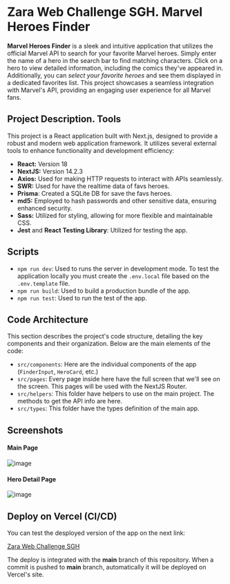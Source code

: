 # Zara Web Challenge SGH. Marvel Heroes Finder

**Marvel Heroes Finder** is a sleek and intuitive application that utilizes the official Marvel API to search for your favorite Marvel heroes. Simply enter the name of a hero in the search bar to find matching characters. Click on a hero to view detailed information, including the comics they've appeared in. Additionally, you can *select your favorite heroes* and see them displayed in a dedicated favorites list. This project showcases a seamless integration with Marvel's API, providing an engaging user experience for all Marvel fans.

## Project Description. Tools

This project is a React application built with Next.js, designed to provide a robust and modern web application framework. It utilizes several external tools to enhance functionality and development efficiency:

- **React:** Version 18
- **NextJS:** Version 14.2.3
- **Axios:** Used for making HTTP requests to interact with APIs seamlessly.
- **SWR:** Used for have the realtime data of favs heroes.
- **Prisma**: Created a SQLite DB for save the favs heroes.
- **md5:** Employed to hash passwords and other sensitive data, ensuring enhanced security.
- **Sass:** Utilized for styling, allowing for more flexible and maintainable CSS.
- **Jest** and **React Testing Library**: Utilized for testing the app.

## Scripts

- `npm run dev`: Used to runs the server in development mode. To test the application locally you must create the `.env.local` file based on the `.env.template` file.
- `npm run build`: Used to build a production bundle of the app.
- `npm run test`: Used to run the test of the app.

## Code Architecture

This section describes the project's code structure, detailing the key components and their organization. Below are the main elements of the code:

- `src/components`: Here are the individual components of the app (`FinderInput`, `HeroCard`, etc.)
- `src/pages`: Every page inside here have the full screen that we'll see on the screen. This pages will be used with the NextJS Router.
- `src/helpers`: This folder have helpers to use on the main project. The methods to get the API info are here.
- `src/types`: This folder have the types definition of the main app.

## Screenshots

#### Main Page
![image](https://github.com/SergioGDev/zara-web-challenge-sgh/assets/92792915/a384d3d2-7c26-4aad-85c0-5d2033f2e60f)

#### Hero Detail Page
![image](https://github.com/user-attachments/assets/2777a65c-df1f-46a0-80bb-53ac47d274c7)

## Deploy on Vercel (CI/CD)

You can test the desployed version of the app on the next link:

[Zara Web Challenge SGH](https://zara-web-challenge-sgh.vercel.app/)

The deploy is integrated with the **main** branch of this repository. When a commit is pushed to **main** branch, automatically it will be deployed on Vercel's site.
